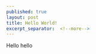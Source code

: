 ```yaml
---
published: true
layout: post
title: Hello World!
excerpt_separator:  <!--more-->
---
```


Hello hello

